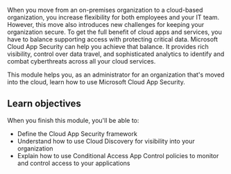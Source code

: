 When you move from an on-premises organization to a cloud-based organization, you increase flexibility for both employees and your IT team. However, this move also introduces new challenges for keeping your organization secure. To get the full benefit of cloud apps and services, you have to balance supporting access with protecting critical data. Microsoft Cloud App Security can help you achieve that balance. It provides rich visibility, control over data travel, and sophisticated analytics to identify and combat cyberthreats across all your cloud services.

This module helps you, as an administrator for an organization that's moved into the cloud, learn how to use Microsoft Cloud App Security. 

## Learn objectives

When you finish this module, you'll be able to:
  - Define the Cloud App Security framework
  - Understand how to use Cloud Discovery for visibility into your organization
  - Explain how to use Conditional Access App Control policies to monitor and control access to your applications 
